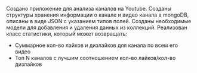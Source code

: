 Создано приложение для анализа каналов на Youtube.
Созданы структуры хранения информации о канале и видео канала в mongoDB, описаны в виде JSON с указанием типов полей. 
Созданы необходимые модели для добавления и удаления данных из коллекций.
  Реализован класс статистики, который может возвращать:
  - Суммарное кол-во лайков и дизлайков для канала по всем его видео
  - Топ N каналов с лучшим соотношением кол-во лайков/кол-во дизлайков
